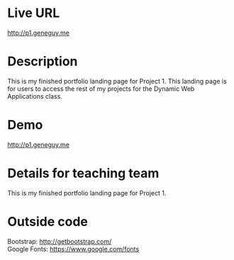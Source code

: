 # Live URL
http://p1.geneguy.me

# Description
This is my finished portfolio landing page for Project 1. This landing page is for users to access the rest of my projects for the Dynamic Web Applications class.

# Demo
http://p1.geneguy.me

# Details for teaching team
This is my finished portfolio landing page for Project 1.

# Outside code
Bootstrap: http://getbootstrap.com/  
Google Fonts: https://www.google.com/fonts

